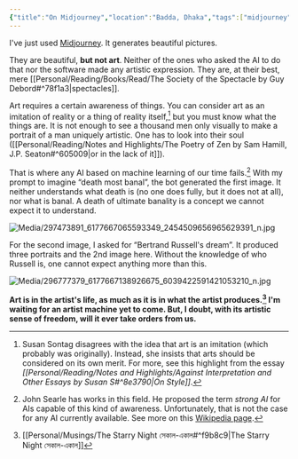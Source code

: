 ```yaml
---
{"title":"On Midjourney","location":"Badda, Dhaka","tags":["midjourney","AI","art"],"created":"2022-08-03T11:00:01+06:00","updated":"2023-01-29T19:51:11+06:00","maturity":2,"dg-publish":true,"permalink":"/personal/musings/on-midjourney/","dgPassFrontmatter":true,"noteIcon":2}
---
```


I've just used [Midjourney](https://midjourney.com). It generates beautiful pictures.

They are beautiful, **but not art**. Neither of the ones who asked the AI to do that nor the software made any artistic expression. They are, at their best, mere [[Personal/Reading/Books/Read/The Society of the Spectacle by Guy Debord#^78f1a3\|spectacles]].

Art requires a certain awareness of things. You can consider art as an imitation of reality or a thing of reality itself,[^1] but you must know what the things are. It is not enough to see a thousand men only visually to make a portrait of a man uniquely artistic. One has to look into their soul ([[Personal/Reading/Notes and Highlights/The Poetry of Zen by Sam Hamill, J.P. Seaton#^605009\|or in the lack of it]]).

That is where any AI based on machine learning of our time fails.[^2] With my prompt to imagine “death most banal”, the bot generated the first image. It neither understands what death is (no one does fully, but it does not at all), nor what is banal. A death of ultimate banality is a concept we cannot expect it to understand.

![Media/297473891_6177667065593349_2454509656965629391_n.jpg](/img/user/Media/297473891_6177667065593349_2454509656965629391_n.jpg) 

For the second image, I asked for “Bertrand Russell's dream”. It produced three portraits and the 2nd image here. Without the knowledge of who Russell is, one cannot expect anything more than this.

![Media/296777379_6177667138926675_6039422591421053210_n.jpg](/img/user/Media/296777379_6177667138926675_6039422591421053210_n.jpg)

**Art is in the artist's life, as much as it is in what the artist produces.[^3] I'm waiting for an artist machine yet to come. But, I doubt, with its artistic sense of freedom, will it ever take orders from us.**

[^1]: Susan Sontag disagrees with the idea that art is an imitation (which probably was originally). Instead, she insists that arts should be considered on its own merit. For more, see this highlight from the essay *[[Personal/Reading/Notes and Highlights/Against Interpretation and Other Essays by Susan S#^8e3790\|On Style]]*.
[^2]: John Searle has works in this field. He proposed the term *strong AI* for AIs capable of this kind of awareness. Unfortunately, that is not the case for any AI currently available. See more on this [Wikipedia page](https://en.wikipedia.org/wiki/Chinese_room).
[^3]: [[Personal/Musings/The Starry Night সেকাল-একাল#^f9b8c9\|The Starry Night সেকাল-একাল]]